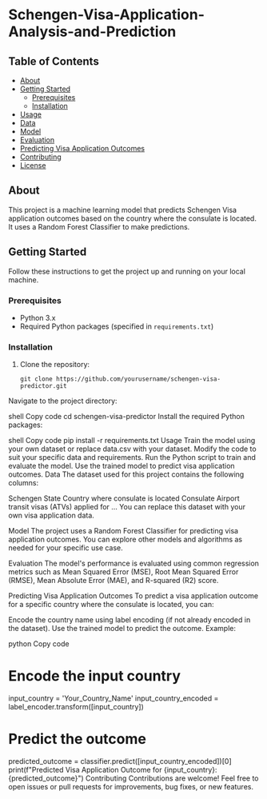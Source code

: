 # Schengen-Visa-Application-Analysis-and-Prediction

## Table of Contents
- [About](#about)
- [Getting Started](#getting-started)
  - [Prerequisites](#prerequisites)
  - [Installation](#installation)
- [Usage](#usage)
- [Data](#data)
- [Model](#model)
- [Evaluation](#evaluation)
- [Predicting Visa Application Outcomes](#predicting-visa-application-outcomes)
- [Contributing](#contributing)
- [License](#license)

## About
This project is a machine learning model that predicts Schengen Visa application outcomes based on the country where the consulate is located. It uses a Random Forest Classifier to make predictions.

## Getting Started
Follow these instructions to get the project up and running on your local machine.

### Prerequisites
- Python 3.x
- Required Python packages (specified in `requirements.txt`)

### Installation
1. Clone the repository:
   ```shell
   git clone https://github.com/yourusername/schengen-visa-predictor.git
Navigate to the project directory:

shell
Copy code
cd schengen-visa-predictor
Install the required Python packages:

shell
Copy code
pip install -r requirements.txt
Usage
Train the model using your own dataset or replace data.csv with your dataset.
Modify the code to suit your specific data and requirements.
Run the Python script to train and evaluate the model.
Use the trained model to predict visa application outcomes.
Data
The dataset used for this project contains the following columns:

Schengen State
Country where consulate is located
Consulate
Airport transit visas (ATVs) applied for
...
You can replace this dataset with your own visa application data.

Model
The project uses a Random Forest Classifier for predicting visa application outcomes. You can explore other models and algorithms as needed for your specific use case.

Evaluation
The model's performance is evaluated using common regression metrics such as Mean Squared Error (MSE), Root Mean Squared Error (RMSE), Mean Absolute Error (MAE), and R-squared (R2) score.

Predicting Visa Application Outcomes
To predict a visa application outcome for a specific country where the consulate is located, you can:

Encode the country name using label encoding (if not already encoded in the dataset).
Use the trained model to predict the outcome.
Example:

python
Copy code
# Encode the input country
input_country = 'Your_Country_Name'
input_country_encoded = label_encoder.transform([input_country])

# Predict the outcome
predicted_outcome = classifier.predict([input_country_encoded])[0]
print(f"Predicted Visa Application Outcome for {input_country}: {predicted_outcome}")
Contributing
Contributions are welcome! Feel free to open issues or pull requests for improvements, bug fixes, or new features.
